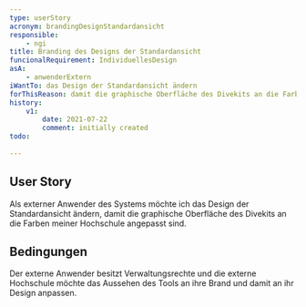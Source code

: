 ```yaml
---
type: userStory
acronym: brandingDesignStandardansicht
responsible:
    - ngi
title: Branding des Designs der Standardansicht
funcionalRequirement: IndividuellesDesign
asA: 
    - anwenderExtern
iWantTo: das Design der Standardansicht ändern
forThisReason: damit die graphische Oberfläche des Divekits an die Farben meiner Hochschule angepasst sind
history:
    v1:
        date: 2021-07-22
        comment: initially created
todo:
    
---
```


## User Story
Als externer Anwender des Systems möchte ich das Design der Standardansicht ändern, damit die graphische Oberfläche des Divekits an die Farben meiner Hochschule angepasst sind.

## Bedingungen
Der externe Anwender besitzt Verwaltungsrechte und die externe Hochschule möchte das Aussehen des Tools an ihre Brand und damit an ihr Design anpassen.
